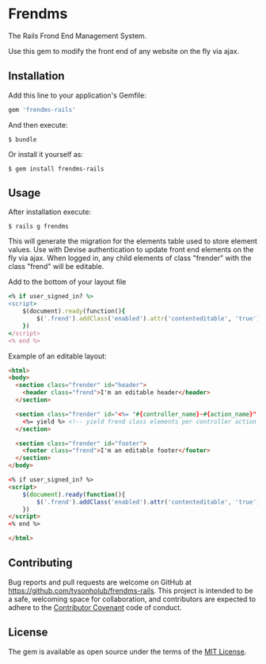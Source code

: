 # Frendms

The Rails Frond End Management System.

Use this gem to modify the front end of any website on the fly via ajax.

## Installation

Add this line to your application's Gemfile:

```ruby
gem 'frendms-rails'
```

And then execute:

    $ bundle

Or install it yourself as:

    $ gem install frendms-rails

## Usage

After installation execute:

    $ rails g frendms

This will generate the migration for the elements table used to store element values. Use with Devise authentication to update front end elements on the fly via ajax. When logged in, any child elements of class "frender" with the class "frend" will be editable.

Add to the bottom of your layout file

```ruby
<% if user_signed_in? %>
<script>
	$(document).ready(function(){
		$('.frend').addClass('enabled').attr('contenteditable', 'true')
	})
</script>
<% end %>
```

Example of an editable layout:

```html
<html>
<body>
  <section class="frender" id="header">
    <header class="frend">I'm an editable header</header>
  </section>

  <section class="frender" id="<%= "#{controller_name}-#{action_name}" %>">
    <%= yield %> <!-- yield frend class elements per controller action -->
  </section>

  <section class="frender" id="footer">
    <footer class="frend">I'm an editable footer</footer>
  </section>
</body>

<% if user_signed_in? %>
<script>
	$(document).ready(function(){
		$('.frend').addClass('enabled').attr('contenteditable', 'true')
	})
</script>
<% end %>

</html>  
```

## Contributing

Bug reports and pull requests are welcome on GitHub at https://github.com/tysonholub/frendms-rails. This project is intended to be a safe, welcoming space for collaboration, and contributors are expected to adhere to the [Contributor Covenant](contributor-covenant.org) code of conduct.


## License

The gem is available as open source under the terms of the [MIT License](http://opensource.org/licenses/MIT).
